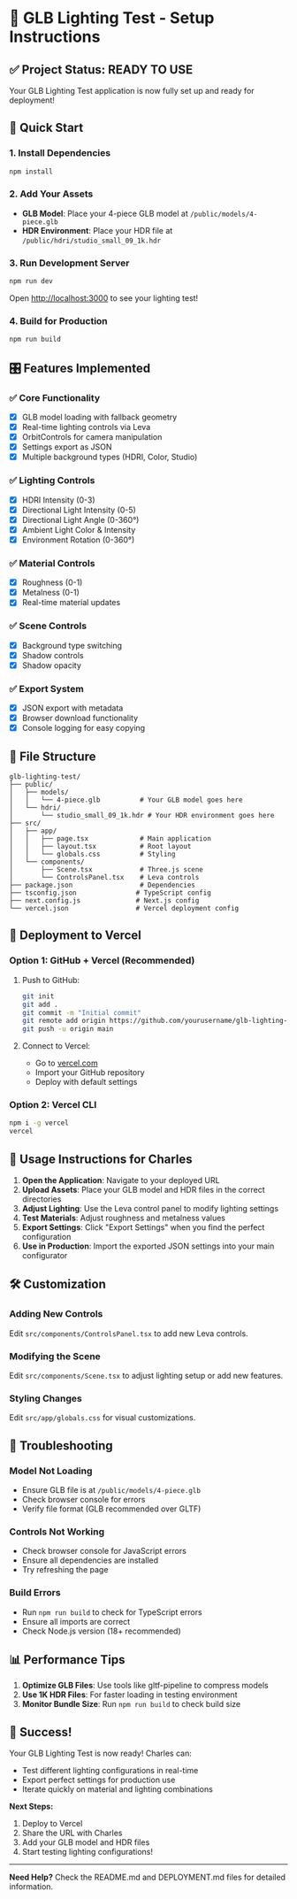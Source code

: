 # 🎨 GLB Lighting Test - Setup Instructions

## ✅ Project Status: READY TO USE

Your GLB Lighting Test application is now fully set up and ready for deployment!

## 🚀 Quick Start

### 1. Install Dependencies
```bash
npm install
```

### 2. Add Your Assets
- **GLB Model**: Place your 4-piece GLB model at `/public/models/4-piece.glb`
- **HDR Environment**: Place your HDR file at `/public/hdri/studio_small_09_1k.hdr`

### 3. Run Development Server
```bash
npm run dev
```
Open [http://localhost:3000](http://localhost:3000) to see your lighting test!

### 4. Build for Production
```bash
npm run build
```

## 🎛️ Features Implemented

### ✅ Core Functionality
- [x] GLB model loading with fallback geometry
- [x] Real-time lighting controls via Leva
- [x] OrbitControls for camera manipulation
- [x] Settings export as JSON
- [x] Multiple background types (HDRI, Color, Studio)

### ✅ Lighting Controls
- [x] HDRI Intensity (0-3)
- [x] Directional Light Intensity (0-5) 
- [x] Directional Light Angle (0-360°)
- [x] Ambient Light Color & Intensity
- [x] Environment Rotation (0-360°)

### ✅ Material Controls
- [x] Roughness (0-1)
- [x] Metalness (0-1)
- [x] Real-time material updates

### ✅ Scene Controls
- [x] Background type switching
- [x] Shadow controls
- [x] Shadow opacity

### ✅ Export System
- [x] JSON export with metadata
- [x] Browser download functionality
- [x] Console logging for easy copying

## 📁 File Structure

```
glb-lighting-test/
├── public/
│   ├── models/
│   │   └── 4-piece.glb          # Your GLB model goes here
│   └── hdri/
│       └── studio_small_09_1k.hdr # Your HDR environment goes here
├── src/
│   ├── app/
│   │   ├── page.tsx             # Main application
│   │   ├── layout.tsx           # Root layout
│   │   └── globals.css          # Styling
│   └── components/
│       ├── Scene.tsx            # Three.js scene
│       └── ControlsPanel.tsx    # Leva controls
├── package.json                 # Dependencies
├── tsconfig.json               # TypeScript config
├── next.config.js              # Next.js config
└── vercel.json                 # Vercel deployment config
```

## 🚀 Deployment to Vercel

### Option 1: GitHub + Vercel (Recommended)
1. Push to GitHub:
   ```bash
   git init
   git add .
   git commit -m "Initial commit"
   git remote add origin https://github.com/yourusername/glb-lighting-test.git
   git push -u origin main
   ```

2. Connect to Vercel:
   - Go to [vercel.com](https://vercel.com)
   - Import your GitHub repository
   - Deploy with default settings

### Option 2: Vercel CLI
```bash
npm i -g vercel
vercel
```

## 🎯 Usage Instructions for Charles

1. **Open the Application**: Navigate to your deployed URL
2. **Upload Assets**: Place your GLB model and HDR files in the correct directories
3. **Adjust Lighting**: Use the Leva control panel to modify lighting settings
4. **Test Materials**: Adjust roughness and metalness values
5. **Export Settings**: Click "Export Settings" when you find the perfect configuration
6. **Use in Production**: Import the exported JSON settings into your main configurator

## 🛠️ Customization

### Adding New Controls
Edit `src/components/ControlsPanel.tsx` to add new Leva controls.

### Modifying the Scene
Edit `src/components/Scene.tsx` to adjust lighting setup or add new features.

### Styling Changes
Edit `src/app/globals.css` for visual customizations.

## 🐛 Troubleshooting

### Model Not Loading
- Ensure GLB file is at `/public/models/4-piece.glb`
- Check browser console for errors
- Verify file format (GLB recommended over GLTF)

### Controls Not Working
- Check browser console for JavaScript errors
- Ensure all dependencies are installed
- Try refreshing the page

### Build Errors
- Run `npm run build` to check for TypeScript errors
- Ensure all imports are correct
- Check Node.js version (18+ recommended)

## 📊 Performance Tips

1. **Optimize GLB Files**: Use tools like gltf-pipeline to compress models
2. **Use 1K HDR Files**: For faster loading in testing environment
3. **Monitor Bundle Size**: Run `npm run build` to check build size

## 🎉 Success!

Your GLB Lighting Test is now ready! Charles can:
- Test different lighting configurations in real-time
- Export perfect settings for production use
- Iterate quickly on material and lighting combinations

**Next Steps:**
1. Deploy to Vercel
2. Share the URL with Charles
3. Add your GLB model and HDR files
4. Start testing lighting configurations!

---

**Need Help?** Check the README.md and DEPLOYMENT.md files for detailed information.
